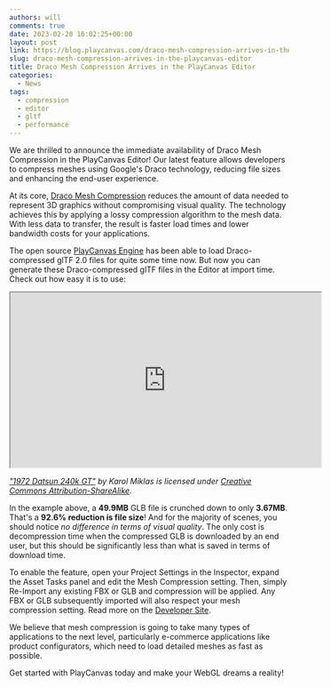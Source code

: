 ```yaml
---
authors: will
comments: true
date: 2023-02-28 16:02:25+00:00
layout: post
link: https://blog.playcanvas.com/draco-mesh-compression-arrives-in-the-playcanvas-editor/
slug: draco-mesh-compression-arrives-in-the-playcanvas-editor
title: Draco Mesh Compression Arrives in the PlayCanvas Editor
categories:
  - News
tags:
  - compression
  - editor
  - gltf
  - performance
---
```


We are thrilled to announce the immediate availability of Draco Mesh Compression in the PlayCanvas Editor! Our latest feature allows developers to compress meshes using Google's Draco technology, reducing file sizes and enhancing the end-user experience.

At its core, [Draco Mesh Compression](https://google.github.io/draco/) reduces the amount of data needed to represent 3D graphics without compromising visual quality. The technology achieves this by applying a lossy compression algorithm to the mesh data. With less data to transfer, the result is faster load times and lower bandwidth costs for your applications.

The open source [PlayCanvas Engine](https://github.com/playcanvas/engine) has been able to load Draco-compressed glTF 2.0 files for quite some time now. But now you can generate these Draco-compressed glTF files in the Editor at import time. Check out how easy it is to use:

<div className="iframe-container">
    <iframe loading="lazy" width="560" height="315" src="https://www.youtube.com/embed/dDLI0gyROmE" title="YouTube video player" allow="accelerometer; autoplay; clipboard-write; encrypted-media; gyroscope; picture-in-picture" allowfullscreen></iframe>
</div>

_["1972 Datsun 240k GT"](https://skfb.ly/6VtZu) by Karol Miklas is licensed under [Creative Commons Attribution-ShareAlike](https://creativecommons.org/licenses/by-sa/4.0/)._

In the example above, a **49.9MB** GLB file is crunched down to only **3.67MB**. That's a **92.6% reduction is file size**! And for the majority of scenes, you should notice _no difference in terms of visual quality_. The only cost is decompression time when the compressed GLB is downloaded by an end user, but this should be significantly less than what is saved in terms of download time.

To enable the feature, open your Project Settings in the Inspector, expand the Asset Tasks panel and edit the Mesh Compression setting. Then, simply Re-Import any existing FBX or GLB and compression will be applied. Any FBX or GLB subsequently imported will also respect your mesh compression setting. Read more on the [Developer Site](https://developer.playcanvas.com/user-manual/assets/import-pipeline/#mesh-compression).

We believe that mesh compression is going to take many types of applications to the next level, particularly e-commerce applications like product configurators, which need to load detailed meshes as fast as possible.

Get started with PlayCanvas today and make your WebGL dreams a reality!

